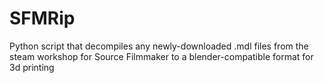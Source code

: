 # SFMRip
Python script that decompiles any newly-downloaded .mdl files from the steam workshop for Source Filmmaker to a blender-compatible format for 3d printing
